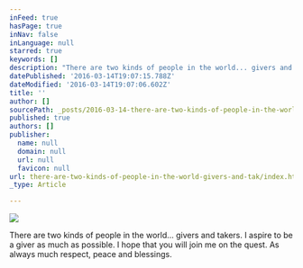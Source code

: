 ```yaml
---
inFeed: true
hasPage: true
inNav: false
inLanguage: null
starred: true
keywords: []
description: "There are two kinds of people in the world... givers and takers. I aspire to be a giver as much as possible. I hope that you will join me on the quest. As always much respect, peace and blessings.\_"
datePublished: '2016-03-14T19:07:15.788Z'
dateModified: '2016-03-14T19:07:06.602Z'
title: ''
author: []
sourcePath: _posts/2016-03-14-there-are-two-kinds-of-people-in-the-world-givers-and-tak.md
published: true
authors: []
publisher:
  name: null
  domain: null
  url: null
  favicon: null
url: there-are-two-kinds-of-people-in-the-world-givers-and-tak/index.html
_type: Article

---
```

![](https://s3-us-west-2.amazonaws.com/the-grid-img/p/0e21837e61c8261bcb303d92cd3efe16c382f07e.jpg)

There are two kinds of people in the world... givers and takers. I aspire to be a giver as much as possible. I hope that you will join me on the quest. As always much respect, peace and blessings.